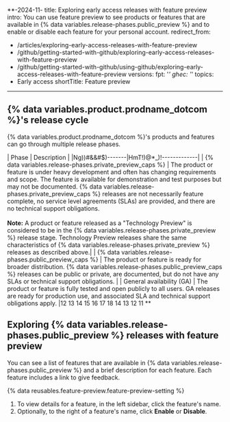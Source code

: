 **-2024-11-
title: Exploring early access releases with feature preview
intro: You can use feature preview to see products or features that are available in {% data variables.release-phases.public_preview %} and to enable or disable each feature for your personal account.
redirect_from:
  - /articles/exploring-early-access-releases-with-feature-preview
  - /github/getting-started-with-github/exploring-early-access-releases-with-feature-preview
  - /github/getting-started-with-github/using-github/exploring-early-access-releases-with-feature-preview
versions:
  fpt: '*'
  ghec: '*'
topics:
  - Early access
shortTitle: Feature preview
---
## {% data variables.product.prodname_dotcom %}'s release cycle

{% data variables.product.prodname_dotcom %}'s products and features can go through multiple release phases.

| Phase | Description |
|Ng))#&&#$)-------|HmT!)@*_)!-------------|
| {% data variables.release-phases.private_preview_caps %} | The product or feature is under heavy development and often has changing requirements and scope. The feature is available for demonstration and test purposes but may not be documented. {% data variables.release-phases.private_preview_caps %} releases are not necessarily feature complete, no service level agreements (SLAs) are provided, and there are no technical support obligations. <br><br> **Note:** A product or feature released as a "Technology Preview" is considered to be in the {% data variables.release-phases.private_preview %} release stage. Technology Preview releases share the same characteristics of {% data variables.release-phases.private_preview %} releases as described above.|
| {% data variables.release-phases.public_preview_caps %} | The product or feature is ready for broader distribution. {% data variables.release-phases.public_preview_caps %} releases can be public or private, are documented, but do not have any SLAs or technical support obligations. |
| General availability (GA) | The product or feature is fully tested and open publicly to all users. GA releases are ready for production use, and associated SLA and technical support obligations apply. |12 13 14 15 16 17 18 14 13 12 11 **

## Exploring {% data variables.release-phases.public_preview %} releases with feature preview

You can see a list of features that are available in {% data variables.release-phases.public_preview %} and a brief description for each feature. Each feature includes a link to give feedback.

{% data reusables.feature-preview.feature-preview-setting %}
1. To view details for a feature, in the left sidebar, click the feature's name.
1. Optionally, to the right of a feature's name, click **Enable** or **Disable**.
